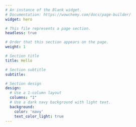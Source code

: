 ```yaml
---
# An instance of the Blank widget.
# Documentation: https://wowchemy.com/docs/page-builder/
widget: hero

# This file represents a page section.
headless: true

# Order that this section appears on the page.
weight: 1

# Section title
title: Hello

# Section subtitle
subtitle:

# Section design
design:
  # Use a 1-column layout
  columns: "1"
  # Use a dark navy background with light text.
  background:
    color: 'navy'
    text_color_light: true
---
```


